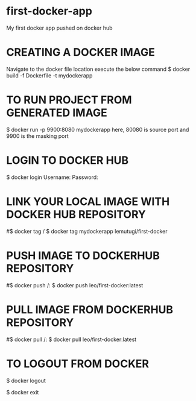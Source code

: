 # first-docker-app
My first docker app pushed on docker hub

# CREATING A DOCKER IMAGE
Navigate to the docker file location
execute the below command
$ docker build -f Dockerfile -t mydockerapp

# TO RUN PROJECT FROM GENERATED IMAGE
$ docker run -p 9900:8080 mydockerapp
here, 80080 is source port and 9900 is the masking port

# LOGIN TO DOCKER HUB
$ docker login
  Username:
  Password:

# LINK YOUR LOCAL IMAGE WITH DOCKER HUB REPOSITORY
#$ docker tag <imageName> <username>/<repositoryname>
$ docker tag mydockerapp lemutugi/first-docker

# PUSH IMAGE TO DOCKERHUB REPOSITORY
#$ docker push <username>/<repositoryname>:<tagname>
$ docker push leo/first-docker:latest

# PULL IMAGE FROM DOCKERHUB REPOSITORY
#$ docker pull <username>/<repositoryname>:<tagname>
$ docker pull leo/first-docker:latest

# TO LOGOUT FROM DOCKER
$ docker logout
 
$ docker exit
